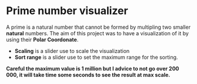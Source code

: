 # Prime number visualizer

A prime is a natural number that cannot be formed by multipling two smaller **natural** numbers. The aim of this project was to have a visualization of it by using their **Polar Coordonate**.

* **Scaling** is a slider use to scale the visualization
* **Sort range** is a slider use to set the maximum range for the sorting. 

__Careful the maximum value is 1 million but I advice to not go over 200 000, it will take time some seconds to see the result at max scale.__



